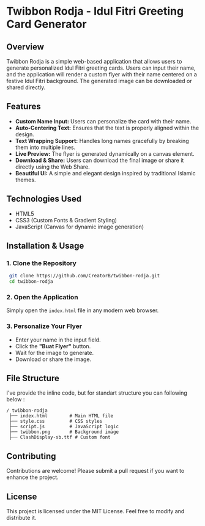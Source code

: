 # Twibbon Rodja - Idul Fitri Greeting Card Generator

## Overview
Twibbon Rodja is a simple web-based application that allows users to generate personalized Idul Fitri greeting cards. Users can input their name, and the application will render a custom flyer with their name centered on a festive Idul Fitri background. The generated image can be downloaded or shared directly.

## Features
- **Custom Name Input:** Users can personalize the card with their name.
- **Auto-Centering Text:** Ensures that the text is properly aligned within the design.
- **Text Wrapping Support:** Handles long names gracefully by breaking them into multiple lines.
- **Live Preview:** The flyer is generated dynamically on a canvas element.
- **Download & Share:** Users can download the final image or share it directly using the Web Share.
- **Beautiful UI:** A simple and elegant design inspired by traditional Islamic themes.

## Technologies Used
- HTML5
- CSS3 (Custom Fonts & Gradient Styling)
- JavaScript (Canvas for dynamic image generation)

## Installation & Usage
### 1. Clone the Repository
```sh
 git clone https://github.com/CreatorB/twibbon-rodja.git
 cd twibbon-rodja
```

### 2. Open the Application
Simply open the `index.html` file in any modern web browser.

### 3. Personalize Your Flyer
- Enter your name in the input field.
- Click the **"Buat Flyer"** button.
- Wait for the image to generate.
- Download or share the image.

## File Structure

I've provide the inline code, but for standart structure you can following below :

```
/ twibbon-rodja
 ├── index.html        # Main HTML file
 ├── style.css         # CSS styles
 ├── script.js         # JavaScript logic
 ├── twibbon.png       # Background image
 ├── ClashDisplay-sb.ttf # Custom font
```

## Contributing
Contributions are welcome! Please submit a pull request if you want to enhance the project.

## License
This project is licensed under the MIT License. Feel free to modify and distribute it.
